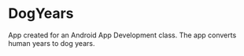 # DogYears
App created for an Android App Development class. The app converts human years to dog years.
